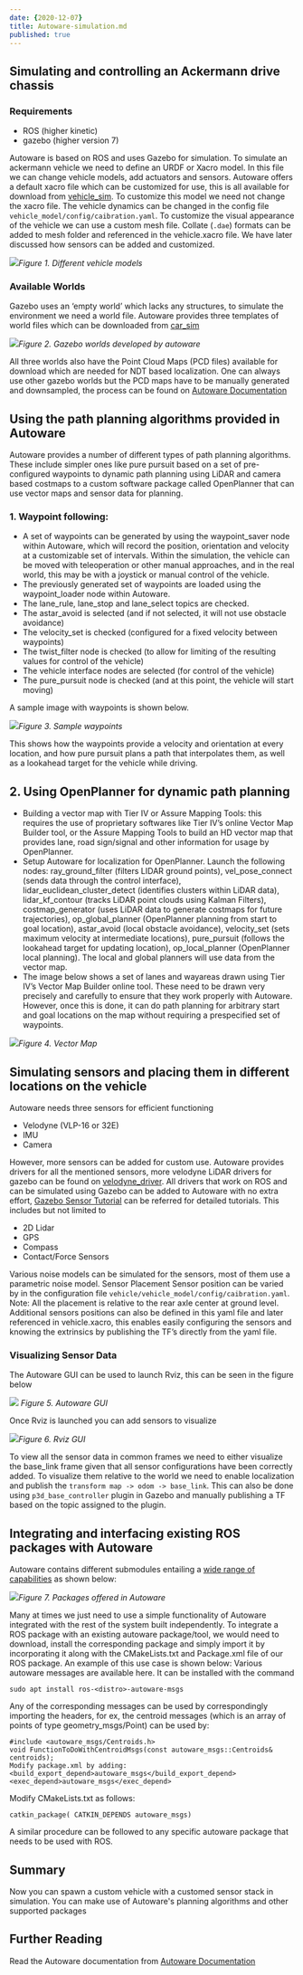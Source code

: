 ```yaml
---
date: {2020-12-07}
title: Autoware-simulation.md
published: true
---
```

## Simulating and controlling an Ackermann drive chassis
### Requirements
- ROS (higher kinetic)
- gazebo (higher version 7)

 
Autoware is based on ROS and uses Gazebo for simulation. To simulate an ackermann vehicle we need to define an URDF or Xacro model. In this file we can change vehicle models, add actuators and sensors.
Autoware offers a default xacro file which can be customized for use, this is all available for download from [vehicle_sim](https://github.com/yukkysaito/vehicle_sim). To customize this model we need not change the xacro file. The vehicle dynamics can be changed in the config file `vehicle_model/config/caibration.yaml`. To customize the visual appearance of the vehicle we can use a custom mesh file. Collate (`.dae`) formats can be added to mesh folder and referenced in the vehicle.xacro file. We have later discussed how sensors can be added and customized.

![](../../assets/images/team_j_wiki_automodels.png)*Figure 1. Different vehicle models*
 
 
### Available Worlds
Gazebo uses an ‘empty world’  which lacks any structures, to simulate the environment we need a world file. Autoware provides three templates of world files which can be downloaded from [car_sim](http://gazebosim.org/blog/car_sim )

![](../../assets/images/team_j_wiki_autoworlds.png)*Figure 2. Gazebo worlds developed by autoware*
 
All three worlds also have the Point Cloud Maps (PCD files) available for download which are needed for NDT based localization.
One can always use other gazebo worlds but the PCD maps have to be manually generated and downsampled, the process can be found on [Autoware Documentation](https://readthedocs.org/projects/autoware/downloads/pdf/feature-documentation_rtd/)
 
## Using the path planning algorithms provided in Autoware
Autoware provides a number of different types of path planning algorithms. These include simpler ones like pure pursuit based on a set of pre-configured waypoints to dynamic path planning using LiDAR and camera based costmaps to a custom software package called OpenPlanner that can use vector maps and sensor data for planning.
### 1. Waypoint following:
- A set of waypoints can be generated by using the waypoint_saver node within Autoware, which will record the position, orientation and velocity at a customizable set of intervals. Within the simulation, the vehicle can be moved with teleoperation or other manual approaches, and in the real world, this may be with a joystick or manual control of the vehicle.
- The previously generated set of waypoints are loaded using the waypoint_loader node within Autoware.
- The lane_rule, lane_stop and lane_select topics are checked.
- The astar_avoid is selected (and if not selected, it will not use obstacle avoidance)
- The velocity_set is checked (configured for a fixed velocity between waypoints)
- The twist_filter node is checked (to allow for limiting of the resulting values for control of the vehicle)
- The vehicle interface nodes are selected (for control of the vehicle)
- The pure_pursuit node is checked (and at this point, the vehicle will start moving)

A sample image with waypoints is shown below.

 ![](../../assets/images/team_j_wiki_autoplan.png)*Figure 3. Sample waypoints*
 
This shows how the waypoints provide a velocity and orientation at every location, and how pure pursuit plans a path that interpolates them, as well as a lookahead target for the vehicle while driving.
## 2. Using OpenPlanner for dynamic path planning
- Building a vector map with Tier IV or Assure Mapping Tools: this requires the use of proprietary softwares like Tier IV’s online Vector Map Builder tool, or the Assure Mapping Tools to build an HD vector map that provides lane, road sign/signal and other information for usage by OpenPlanner.
- Setup Autoware for localization for OpenPlanner. Launch the following nodes: ray_ground_filter (filters LIDAR ground points), vel_pose_connect (sends data through the control interface), lidar_euclidean_cluster_detect (identifies clusters within LiDAR data), lidar_kf_contour (tracks LiDAR point clouds using Kalman Filters), costmap_generator (uses LiDAR data to generate costmaps for future trajectories), op_global_planner (OpenPlanner planning from start to goal location), astar_avoid (local obstacle avoidance), velocity_set (sets maximum velocity at intermediate locations), pure_pursuit (follows the lookahead target for updating location), op_local_planner (OpenPlanner local planning). The local and global planners will use data from the vector map.
- The image below shows a set of lanes and wayareas drawn using Tier IV’s Vector Map Builder online tool. These need to be drawn very precisely and carefully to ensure that they work properly with Autoware. However, once this is done, it can do path planning for arbitrary start and goal locations on the map without requiring a prespecified set of waypoints.


![](../../assets/images/team_j_wiki_automap.png)*Figure 4. Vector Map*


## Simulating sensors and placing them in different locations on the vehicle
Autoware needs three sensors for efficient functioning
- Velodyne (VLP-16 or 32E)
- IMU
- Camera

However, more sensors can be added for custom use. Autoware provides drivers for all the mentioned sensors, more velodyne LiDAR drivers for gazebo can be found on [velodyne_driver](https://bitbucket.org/DataspeedInc/velodyne_simulator/src). All drivers that work on ROS and can be simulated using Gazebo can be added to Autoware with no extra effort, [Gazebo Sensor Tutorial](http://gazebosim.org/tutorials?tut=ros_gzplugins) can be referred for detailed tutorials. This includes but not limited to
- 2D Lidar
- GPS
- Compass
- Contact/Force Sensors

Various noise models can be simulated for the sensors, most of them use a parametric noise model.
Sensor Placement
Sensor position can be varied by in the configuration file `vehicle/vehicle_model/config/caibration.yaml`. Note: All the placement is relative to the rear axle center at ground level. 
Additional sensors positions can also be defined in this yaml file and later referenced in vehicle.xacro, this enables easily configuring the sensors and knowing the extrinsics by publishing the TF’s directly from the yaml file. 
 
### Visualizing Sensor Data
The Autoware GUI can be used to launch Rviz, this can be seen in the figure below

 ![](../../assets/images/team_j_wiki_autogui.png) *Figure 5. Autoware GUI*
 
Once Rviz is launched you can add sensors to visualize

![](../../assets/images/team_j_wiki_autorviz.png)*Figure 6. Rviz GUI*

To view all the sensor data in common frames we need to either visualize the base_link frame given that all sensor configurations have been correctly added. To visualize them relative to the world we need to enable localization and publish the `transform map -> odom -> base_link`. This can also be done using `p3d_base_controller` plugin in Gazebo and manually publishing a TF based on the topic assigned to the plugin. 
 
## Integrating and interfacing existing ROS packages with Autoware
Autoware contains different submodules entailing a [wide range of capabilities](https://github.com/Autoware-AI/autoware.ai/wiki/Overview) as shown below:

![](../../assets/images/team_j_wiki_autopkgs.png)*Figure 7. Packages offered in Autoware*

Many at times we just need to use a simple functionality of Autoware integrated with the rest of the system built independently. To integrate a ROS package with an existing autoware package/tool, we would need to download, install the corresponding package and simply import it by incorporating it along with the CMakeLists.txt and Package.xml file of our ROS package. An example of this use case is shown below:
Various autoware messages are available here. It can be installed with the command 
```
sudo apt install ros-<distro>-autoware-msgs
```
Any of the corresponding messages can be used by correspondingly importing the headers, for ex, the centroid messages (which is an array of points of type geometry_msgs/Point) can be used by:
```
#include <autoware_msgs/Centroids.h>
void FunctionToDoWithCentroidMsgs(const autoware_msgs::Centroids& centroids);
Modify package.xml by adding:
<build_export_depend>autoware_msgs</build_export_depend>
<exec_depend>autoware_msgs</exec_depend>
```
Modify CMakeLists.txt as follows:
```
catkin_package( CATKIN_DEPENDS autoware_msgs)
```
A similar procedure can be followed to any specific autoware package that needs to be used with ROS.

## Summary
Now you can spawn a custom vehicle with a customed sensor stack in simulation. You can make use of Autoware's planning algorithms and other supported packages

## Further Reading
Read the Autoware documentation from [Autoware Documentation](https://autowarefoundation.gitlab.io/autoware.auto/AutowareAuto/)

